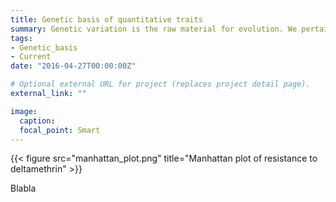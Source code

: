 ```yaml
---
title: Genetic basis of quantitative traits
summary: Genetic variation is the raw material for evolution. We pertain to identify, using GWAS and the Drosophila Reference Genetic Panel (DGRP), the genetic basis of various quantitative traits (e.g. phenotypic plasticity, insecticide resistance).
tags:
- Genetic_basis
- Current
date: "2016-04-27T00:00:00Z"

# Optional external URL for project (replaces project detail page).
external_link: ""

image:
  caption:
  focal_point: Smart
---
```


{{< figure src="manhattan_plot.png" title="Manhattan plot of resistance to deltamethrin" >}}

Blabla


